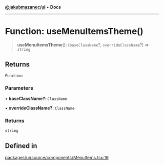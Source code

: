 [**@jakubmazanec/ui**](../README.md) • **Docs**

---

# Function: useMenuItemsTheme()

> **useMenuItemsTheme**(): (`baseClassName`?, `overrideClassName`?) => `string`

## Returns

`Function`

### Parameters

• **baseClassName?**: `ClassName`

• **overrideClassName?**: `ClassName`

### Returns

`string`

## Defined in

[packages/ui/source/components/MenuItems.tsx:19](https://github.com/jakubmazanec/tools/blob/043f017b24789eba8a7eb285e0e1042ac4eaaeea/packages/ui/source/components/MenuItems.tsx#L19)
